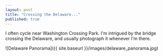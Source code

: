 ```yaml
---
layout: post
title: "Crossing the Delaware..."
published: true
---
```


I often cycle near Washington Crossing Park. I'm intrigued by the bridge crossing the Delaware, and usually photograph it whenever I'm there. 

![Delaware Panorama]({{ site.baseurl }}/images/delaware_panorama.jpg)